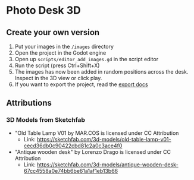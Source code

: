 # Photo Desk 3D

## Create your own version
1. Put your images in the `/images` directory
2. Open the project in the Godot engine
3. Open up `scripts/editor_add_images.gd` in the script editor
4. Run the script (press Ctrl+Shift+X)
5. The images has now been added in random positions across the desk. Inspect in the 3D view or click play.
6. If you want to export the project, read the [export docs](https://docs.godotengine.org/en/latest/tutorials/export/exporting_projects.html)

## Attributions

### 3D Models from Sketchfab
- "Old Table Lamp V01 by MAR.COS is licensed under CC Attribution
  - Link: https://sketchfab.com/3d-models/old-table-lamp-v01-cecd36db0c90422cbd81c2a0c3ace4f0
- "Antique wooden desk" by Lorenzo Drago is licensed under CC Attribution
  - Link: https://sketchfab.com/3d-models/antique-wooden-desk-67cc4558a0e74bb6be61a1af1eb13b66
